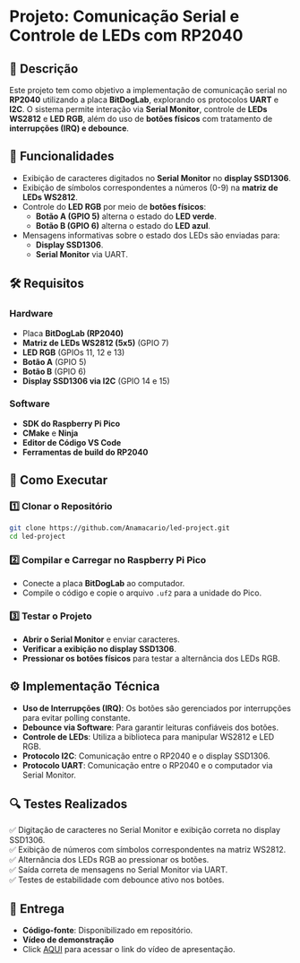 # Projeto: Comunicação Serial e Controle de LEDs com RP2040

## 📌 Descrição
Este projeto tem como objetivo a implementação de comunicação serial no **RP2040** utilizando a placa **BitDogLab**, explorando os protocolos **UART** e **I2C**. O sistema permite interação via **Serial Monitor**, controle de **LEDs WS2812** e **LED RGB**, além do uso de **botões físicos** com tratamento de **interrupções (IRQ) e debounce**.

## 🎯 Funcionalidades
- Exibição de caracteres digitados no **Serial Monitor** no **display SSD1306**.
- Exibição de símbolos correspondentes a números (0-9) na **matriz de LEDs WS2812**.
- Controle do **LED RGB** por meio de **botões físicos**:
  - **Botão A (GPIO 5)** alterna o estado do **LED verde**.
  - **Botão B (GPIO 6)** alterna o estado do **LED azul**.
- Mensagens informativas sobre o estado dos LEDs são enviadas para:
  - **Display SSD1306**.
  - **Serial Monitor** via UART.

## 🛠 Requisitos
### Hardware
- Placa **BitDogLab (RP2040)**
- **Matriz de LEDs WS2812 (5x5)** (GPIO 7)
- **LED RGB** (GPIOs 11, 12 e 13)
- **Botão A** (GPIO 5)
- **Botão B** (GPIO 6)
- **Display SSD1306 via I2C** (GPIO 14 e 15)

### Software
- **SDK do Raspberry Pi Pico**
- **CMake** e **Ninja**
- **Editor de Código VS Code**
- **Ferramentas de build do RP2040**

## 🚀 Como Executar

### **1️⃣ Clonar o Repositório**
```bash
git clone https://github.com/Anamacario/led-project.git
cd led-project
```

### **2️⃣ Compilar e Carregar no Raspberry Pi Pico**
- Conecte a placa **BitDogLab** ao computador.
- Compile o código e copie o arquivo `.uf2` para a unidade do Pico.

### **3️⃣ Testar o Projeto**
- **Abrir o Serial Monitor** e enviar caracteres.
- **Verificar a exibição no display SSD1306**.
- **Pressionar os botões físicos** para testar a alternância dos LEDs RGB.

## ⚙ Implementação Técnica
- **Uso de Interrupções (IRQ)**: Os botões são gerenciados por interrupções para evitar polling constante.
- **Debounce via Software**: Para garantir leituras confiáveis dos botões.
- **Controle de LEDs**: Utiliza a biblioteca para manipular WS2812 e LED RGB.
- **Protocolo I2C**: Comunicação entre o RP2040 e o display SSD1306.
- **Protocolo UART**: Comunicação entre o RP2040 e o computador via Serial Monitor.

## 🔍 Testes Realizados
✅ Digitação de caracteres no Serial Monitor e exibição correta no display SSD1306.  
✅ Exibição de números com símbolos correspondentes na matriz WS2812.  
✅ Alternância dos LEDs RGB ao pressionar os botões.  
✅ Saída correta de mensagens no Serial Monitor via UART.  
✅ Testes de estabilidade com debounce ativo nos botões.  

## 🎥 Entrega
- **Código-fonte**: Disponibilizado em repositório.
- **Vídeo de demonstração** 
- Click [AQUI](https://drive.google.com/file/d/1JZNorVrXtVoAesfkzNKsN-8GPesO7b2g/view?usp=sharing) para acessar o link do vídeo de apresentação.


